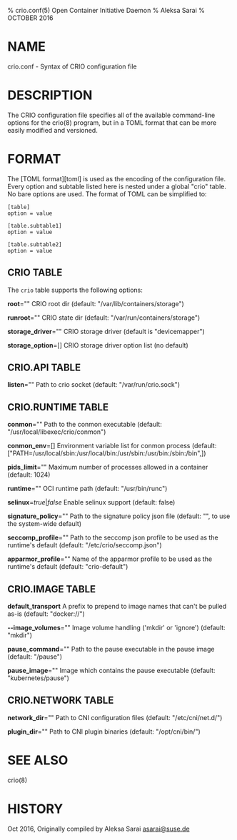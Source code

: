 % crio.conf(5) Open Container Initiative Daemon
% Aleksa Sarai
% OCTOBER 2016

# NAME
crio.conf - Syntax of CRIO configuration file

# DESCRIPTION
The CRIO configuration file specifies all of the available command-line options
for the crio(8) program, but in a TOML format that can be more easily modified
and versioned.

# FORMAT
The [TOML format][toml] is used as the encoding of the configuration file.
Every option and subtable listed here is nested under a global "crio" table.
No bare options are used. The format of TOML can be simplified to:

    [table]
    option = value

    [table.subtable1]
    option = value

    [table.subtable2]
    option = value

## CRIO TABLE

The `crio` table supports the following options:


**root**=""
  CRIO root dir (default: "/var/lib/containers/storage")

**runroot**=""
  CRIO state dir (default: "/var/run/containers/storage")

**storage_driver**=""
  CRIO storage driver (default is "devicemapper")

**storage_option**=[]
  CRIO storage driver option list (no default)

## CRIO.API TABLE

**listen**=""
  Path to crio socket (default: "/var/run/crio.sock")

## CRIO.RUNTIME TABLE

**conmon**=""
  Path to the conmon executable (default: "/usr/local/libexec/crio/conmon")

**conmon_env**=[]
  Environment variable list for conmon process (default: ["PATH=/usr/local/sbin:/usr/local/bin:/usr/sbin:/usr/bin:/sbin:/bin",])

**pids_limit**=""
  Maximum number of processes allowed in a container (default: 1024)

**runtime**=""
  OCI runtime path (default: "/usr/bin/runc")

**selinux**=*true*|*false*
  Enable selinux support (default: false)

**signature_policy**=""
  Path to the signature policy json file (default: "", to use the system-wide default)

**seccomp_profile**=""
  Path to the seccomp json profile to be used as the runtime's default (default: "/etc/crio/seccomp.json")

**apparmor_profile**=""
  Name of the apparmor profile to be used as the runtime's default (default: "crio-default")

## CRIO.IMAGE TABLE

**default_transport**
  A prefix to prepend to image names that can't be pulled as-is (default: "docker://")

**--image_volumes**=""
  Image volume handling ('mkdir' or 'ignore') (default: "mkdir")

**pause_command**=""
  Path to the pause executable in the pause image (default: "/pause")

**pause_image**=""
  Image which contains the pause executable (default: "kubernetes/pause")

## CRIO.NETWORK TABLE

**network_dir**=""
  Path to CNI configuration files (default: "/etc/cni/net.d/")

**plugin_dir**=""
  Path to CNI plugin binaries (default: "/opt/cni/bin/")

# SEE ALSO
crio(8)

# HISTORY
Oct 2016, Originally compiled by Aleksa Sarai <asarai@suse.de>
